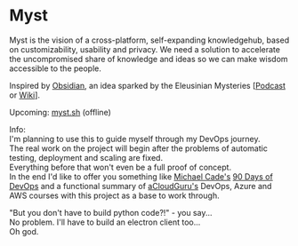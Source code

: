 # Myst

Myst is the vision of a cross-platform, self-expanding knowledgehub, based on customizability, usability and privacy.
We need a solution to accelerate the uncompromised share of knowledge and ideas so we can make wisdom accessible to the people.

Inspired by [Obsidian](https://obsidian.md), an idea sparked by the Eleusinian Mysteries [[Podcast](https://open.spotify.com/episode/0FwCgmkG2Cfb36etijDIho?si=0b49fe3d09244bd4) or [Wiki](https://en.wikipedia.org/wiki/Eleusinian_Mysteries)].

Upcoming: [myst.sh](https://myst.sh) (offline)

Info:  
I'm planning to use this to guide myself through my DevOps journey.  
The real work on the project will begin after the problems of automatic testing, deployment and scaling are fixed.  
Everything before that won't even be a full proof of concept.  
In the end I'd like to offer you something like [Michael Cade's](https://github.com/MichaelCade) [90 Days of DevOps](https://github.com/MichaelCade/90DaysOfDevOps) and a functional summary of [aCloudGuru's](https://acloudguru.com) DevOps, Azure and AWS courses with this project as a base to work through.  

"But you don't have to build python code?!" - you say...  
No problem. I'll have to build an electron client too...  
Oh god.  

